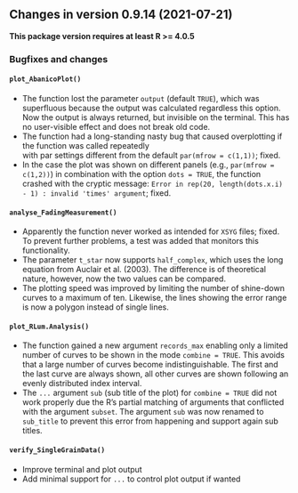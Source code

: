 




<!-- NEWS.md was auto-generated by NEWS.Rmd. Please DO NOT edit by hand!-->

## Changes in version 0.9.14 (2021-07-21)

**This package version requires at least R \>= 4.0.5**

### Bugfixes and changes

#### `plot_AbanicoPlot()`

-   The function lost the parameter `output` (default `TRUE`), which was
    superfluous because the output was calculated regardless this
    option. Now the output is always returned, but invisible on the
    terminal. This has no user-visible effect and does not break old
    code.
-   The function had a long-standing nasty bug that caused overplotting
    if the function was called repeatedly  
    with par settings different from the default `par(mfrow = c(1,1))`;
    fixed.
-   In the case the plot was shown on different panels (e.g.,
    `par(mfrow = c(1,2))`) in combination with the option `dots = TRUE`,
    the function crashed with the cryptic message:
    `Error in rep(20, length(dots.x.i) - 1) : invalid 'times' argument`;
    fixed.

#### `analyse_FadingMeasurement()`

-   Apparently the function never worked as intended for `XSYG` files;
    fixed. To prevent further problems, a test was added that monitors
    this functionality.
-   The parameter `t_star` now supports `half_complex`, which uses the
    long equation from Auclair et al. (2003). The difference is of
    theoretical nature, however, now the two values can be compared.
-   The plotting speed was improved by limiting the number of shine-down
    curves to a maximum of ten. Likewise, the lines showing the error
    range is now a polygon instead of single lines.

#### `plot_RLum.Analysis()`

-   The function gained a new argument `records_max` enabling only a
    limited number of curves to be shown in the mode `combine = TRUE`.
    This avoids that a large number of curves become indistinguishable.
    The first and the last curve are always shown, all other curves are
    shown following an evenly distributed index interval.
-   The `...` argument `sub` (sub title of the plot) for
    `combine = TRUE` did not work properly due the R’s partial matching
    of arguments that conflicted with the argument `subset`. The
    argument `sub` was now renamed to `sub_title` to prevent this error
    from happening and support again sub titles.

#### `verify_SingleGrainData()`

-   Improve terminal and plot output
-   Add minimal support for `...` to control plot output if wanted
